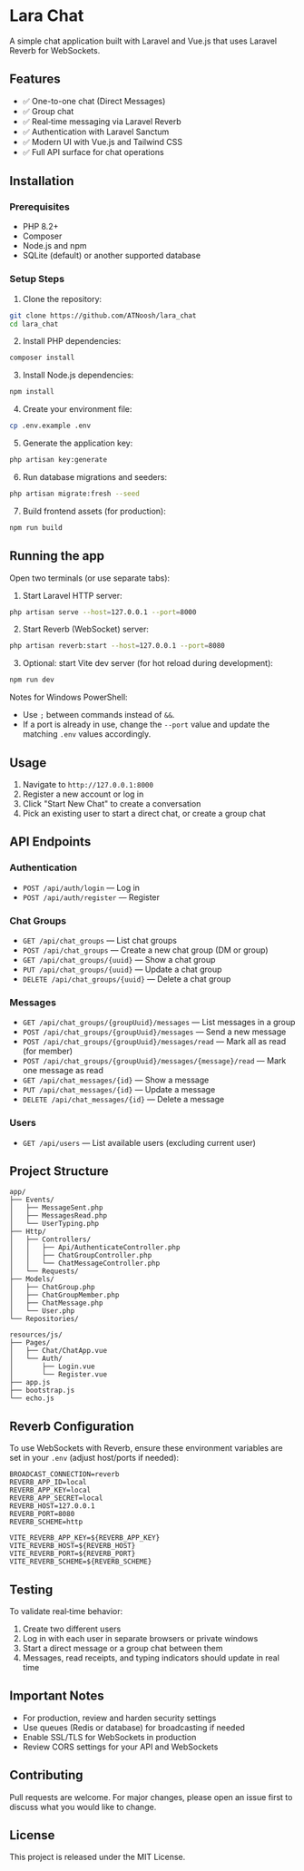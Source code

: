 # Lara Chat

A simple chat application built with Laravel and Vue.js that uses Laravel Reverb for WebSockets.

## Features

- ✅ One-to-one chat (Direct Messages)
- ✅ Group chat
- ✅ Real‑time messaging via Laravel Reverb
- ✅ Authentication with Laravel Sanctum
- ✅ Modern UI with Vue.js and Tailwind CSS
- ✅ Full API surface for chat operations

## Installation

### Prerequisites

- PHP 8.2+
- Composer
- Node.js and npm
- SQLite (default) or another supported database

### Setup Steps

1. Clone the repository:
```bash
git clone https://github.com/ATNoosh/lara_chat
cd lara_chat
```

2. Install PHP dependencies:
```bash
composer install
```

3. Install Node.js dependencies:
```bash
npm install
```

4. Create your environment file:
```bash
cp .env.example .env
```

5. Generate the application key:
```bash
php artisan key:generate
```

6. Run database migrations and seeders:
```bash
php artisan migrate:fresh --seed
```

7. Build frontend assets (for production):
```bash
npm run build
```

## Running the app

Open two terminals (or use separate tabs):

1. Start Laravel HTTP server:
```bash
php artisan serve --host=127.0.0.1 --port=8000
```

2. Start Reverb (WebSocket) server:
```bash
php artisan reverb:start --host=127.0.0.1 --port=8080
```

3. Optional: start Vite dev server (for hot reload during development):
```bash
npm run dev
```

Notes for Windows PowerShell:
- Use `;` between commands instead of `&&`.
- If a port is already in use, change the `--port` value and update the matching `.env` values accordingly.

## Usage

1. Navigate to `http://127.0.0.1:8000`
2. Register a new account or log in
3. Click "Start New Chat" to create a conversation
4. Pick an existing user to start a direct chat, or create a group chat

## API Endpoints

### Authentication
- `POST /api/auth/login` — Log in
- `POST /api/auth/register` — Register

### Chat Groups
- `GET /api/chat_groups` — List chat groups
- `POST /api/chat_groups` — Create a new chat group (DM or group)
- `GET /api/chat_groups/{uuid}` — Show a chat group
- `PUT /api/chat_groups/{uuid}` — Update a chat group
- `DELETE /api/chat_groups/{uuid}` — Delete a chat group

### Messages
- `GET /api/chat_groups/{groupUuid}/messages` — List messages in a group
- `POST /api/chat_groups/{groupUuid}/messages` — Send a new message
- `POST /api/chat_groups/{groupUuid}/messages/read` — Mark all as read (for member)
- `POST /api/chat_groups/{groupUuid}/messages/{message}/read` — Mark one message as read
- `GET /api/chat_messages/{id}` — Show a message
- `PUT /api/chat_messages/{id}` — Update a message
- `DELETE /api/chat_messages/{id}` — Delete a message

### Users
- `GET /api/users` — List available users (excluding current user)

## Project Structure

```
app/
├── Events/
│   ├── MessageSent.php
│   ├── MessagesRead.php
│   └── UserTyping.php
├── Http/
│   ├── Controllers/
│   │   ├── Api/AuthenticateController.php
│   │   ├── ChatGroupController.php
│   │   └── ChatMessageController.php
│   └── Requests/
├── Models/
│   ├── ChatGroup.php
│   ├── ChatGroupMember.php
│   ├── ChatMessage.php
│   └── User.php
└── Repositories/

resources/js/
├── Pages/
│   ├── Chat/ChatApp.vue
│   └── Auth/
│       ├── Login.vue
│       └── Register.vue
├── app.js
├── bootstrap.js
└── echo.js
```

## Reverb Configuration

To use WebSockets with Reverb, ensure these environment variables are set in your `.env` (adjust host/ports if needed):

```env
BROADCAST_CONNECTION=reverb
REVERB_APP_ID=local
REVERB_APP_KEY=local
REVERB_APP_SECRET=local
REVERB_HOST=127.0.0.1
REVERB_PORT=8080
REVERB_SCHEME=http

VITE_REVERB_APP_KEY=${REVERB_APP_KEY}
VITE_REVERB_HOST=${REVERB_HOST}
VITE_REVERB_PORT=${REVERB_PORT}
VITE_REVERB_SCHEME=${REVERB_SCHEME}
```

## Testing

To validate real‑time behavior:

1. Create two different users
2. Log in with each user in separate browsers or private windows
3. Start a direct message or a group chat between them
4. Messages, read receipts, and typing indicators should update in real time

## Important Notes

- For production, review and harden security settings
- Use queues (Redis or database) for broadcasting if needed
- Enable SSL/TLS for WebSockets in production
- Review CORS settings for your API and WebSockets

## Contributing

Pull requests are welcome. For major changes, please open an issue first to discuss what you would like to change.

## License

This project is released under the MIT License.